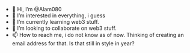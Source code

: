 - 👋 Hi, I’m @Alam080
- 👀 I’m interested in everything, i guess
- 🌱 I’m currently learning web3 stuff.
- 💞️ I’m looking to collaborate on web3 stuff.
- 📫 How to reach me, i do not know as of now. Thinking of creating an email address for that. Is that still in style in year?

<!---
Alam080/Alam080 is a ✨ special ✨ repository because its `README.md` (this file) appears on your GitHub profile.
You can click the Preview link to take a look at your changes.
--->
